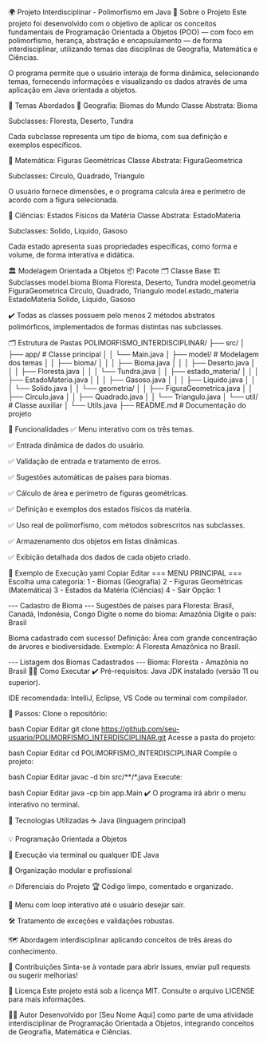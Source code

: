 🌍 Projeto Interdisciplinar - Polimorfismo em Java
🚀 Sobre o Projeto
Este projeto foi desenvolvido com o objetivo de aplicar os conceitos fundamentais de Programação Orientada a Objetos (POO) — com foco em polimorfismo, herança, abstração e encapsulamento — de forma interdisciplinar, utilizando temas das disciplinas de Geografia, Matemática e Ciências.

O programa permite que o usuário interaja de forma dinâmica, selecionando temas, fornecendo informações e visualizando os dados através de uma aplicação em Java orientada a objetos.

🌟 Temas Abordados
📍 Geografia: Biomas do Mundo
Classe Abstrata: Bioma

Subclasses: Floresta, Deserto, Tundra

Cada subclasse representa um tipo de bioma, com sua definição e exemplos específicos.

🔺 Matemática: Figuras Geométricas
Classe Abstrata: FiguraGeometrica

Subclasses: Circulo, Quadrado, Triangulo

O usuário fornece dimensões, e o programa calcula área e perímetro de acordo com a figura selecionada.

🔬 Ciências: Estados Físicos da Matéria
Classe Abstrata: EstadoMateria

Subclasses: Solido, Liquido, Gasoso

Cada estado apresenta suas propriedades específicas, como forma e volume, de forma interativa e didática.

🏛️ Modelagem Orientada a Objetos
📦 Pacote	🗂️ Classe Base	🏗️ Subclasses
model.bioma	Bioma	Floresta, Deserto, Tundra
model.geometria	FiguraGeometrica	Circulo, Quadrado, Triangulo
model.estado_materia	EstadoMateria	Solido, Liquido, Gasoso

✔️ Todas as classes possuem pelo menos 2 métodos abstratos polimórficos, implementados de formas distintas nas subclasses.

🗂️ Estrutura de Pastas
POLIMORFISMO_INTERDISCIPLINAR/
├── src/
│   ├── app/                       # Classe principal
│   │   └── Main.java
│   ├── model/                     # Modelagem dos temas
│   │   ├── bioma/
│   │   │   ├── Bioma.java
│   │   │   ├── Deserto.java
│   │   │   ├── Floresta.java
│   │   │   └── Tundra.java
│   │   ├── estado_materia/
│   │   │   ├── EstadoMateria.java
│   │   │   ├── Gasoso.java
│   │   │   ├── Liquido.java
│   │   │   └── Solido.java
│   │   └── geometria/
│   │       ├── FiguraGeometrica.java
│   │       ├── Circulo.java
│   │       ├── Quadrado.java
│   │       └── Triangulo.java
│   └── util/                      # Classe auxiliar
│       └── Utils.java
├── README.md                      # Documentação do projeto


🧠 Funcionalidades
✅ Menu interativo com os três temas.

✅ Entrada dinâmica de dados do usuário.

✅ Validação de entrada e tratamento de erros.

✅ Sugestões automáticas de países para biomas.

✅ Cálculo de área e perímetro de figuras geométricas.

✅ Definição e exemplos dos estados físicos da matéria.

✅ Uso real de polimorfismo, com métodos sobrescritos nas subclasses.

✅ Armazenamento dos objetos em listas dinâmicas.

✅ Exibição detalhada dos dados de cada objeto criado.

🎯 Exemplo de Execução
yaml
Copiar
Editar
=== MENU PRINCIPAL ===
Escolha uma categoria:
1 - Biomas (Geografia)
2 - Figuras Geométricas (Matemática)
3 - Estados da Matéria (Ciências)
4 - Sair
Opção: 1

--- Cadastro de Bioma ---
Sugestões de países para Floresta: Brasil, Canadá, Indonésia, Congo
Digite o nome do bioma: Amazônia
Digite o país: Brasil

Bioma cadastrado com sucesso!
Definição: Área com grande concentração de árvores e biodiversidade.
Exemplo: A Floresta Amazônica no Brasil.

--- Listagem dos Biomas Cadastrados ---
Bioma: Floresta - Amazônia no Brasil
🏃‍♂️ Como Executar
✔️ Pré-requisitos:
Java JDK instalado (versão 11 ou superior).

IDE recomendada: IntelliJ, Eclipse, VS Code ou terminal com compilador.

🚦 Passos:
Clone o repositório:

bash
Copiar
Editar
git clone https://github.com/seu-usuario/POLIMORFISMO_INTERDISCIPLINAR.git
Acesse a pasta do projeto:

bash
Copiar
Editar
cd POLIMORFISMO_INTERDISCIPLINAR
Compile o projeto:

bash
Copiar
Editar
javac -d bin src/**/*.java
Execute:

bash
Copiar
Editar
java -cp bin app.Main
✔️ O programa irá abrir o menu interativo no terminal.

📜 Tecnologias Utilizadas
☕ Java (linguagem principal)

💡 Programação Orientada a Objetos

🔧 Execução via terminal ou qualquer IDE Java

📂 Organização modular e profissional

🔥 Diferenciais do Projeto
🏆 Código limpo, comentado e organizado.

🔄 Menu com loop interativo até o usuário desejar sair.

🛠️ Tratamento de exceções e validações robustas.

🗺️ Abordagem interdisciplinar aplicando conceitos de três áreas do conhecimento.

🤝 Contribuições
Sinta-se à vontade para abrir issues, enviar pull requests ou sugerir melhorias!

📝 Licença
Este projeto está sob a licença MIT. Consulte o arquivo LICENSE para mais informações.

👨‍💻 Autor
Desenvolvido por [Seu Nome Aqui] como parte de uma atividade interdisciplinar de Programação Orientada a Objetos, integrando conceitos de Geografia, Matemática e Ciências.
